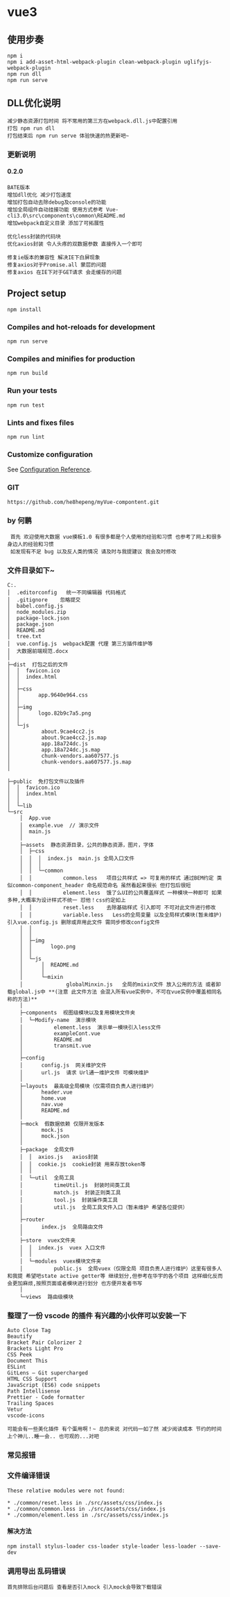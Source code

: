 <!--
 * @Description: In User Settings Edit
 * @Author: your Hepeng
 * @Date: 2019-09-11 15:24:24
 * @LastEditTime: 2020-05-7 21:55:55
 * @LastEditors: Hepeng
 -->

# vue3

## 使用步奏
```
npm i
npm i add-asset-html-webpack-plugin clean-webpack-plugin uglifyjs-webpack-plugin
npm run dll
npm run serve
```
## DLL优化说明
```
减少静态资源打包时间 将不常用的第三方在webpack.dll.js中配置引用
打包 npm run dll
打包结束后 npm run serve 体验快速的热更新吧~
```

### 更新说明
#### 0.2.0
```
BATE版本
增加dll优化 减少打包速度
增加打包自动去除debug及console的功能
增加全局组件自动挂接功能 使用方式参考 Vue-cli3.0\src\components\common\README.md
增加webpack自定义目录 添加了可拓展性

优化less封装的代码块
优化axios封装 令人头疼的双数据参数 直接传入一个即可

修复ie版本的兼容性 解决IE下白屏现象
修复axios对于Promise.all 蒙层的问题
修复axios 在IE下对于GET请求 会走缓存的问题
```
## Project setup

```
npm install
```

### Compiles and hot-reloads for development

```
npm run serve
```

### Compiles and minifies for production

```
npm run build
```

### Run your tests

```
npm run test
```

### Lints and fixes files

```
npm run lint
```

### Customize configuration

See [Configuration Reference](https://cli.vuejs.org/config/).

### GIT

```
https://github.com/he8hepeng/myVue-compontent.git
```

### by 何鹏

```
 首先 欢迎使用大数据 vue摸板1.0 有很多都是个人使用的经验和习惯 也参考了网上和很多身边人的经验和习惯
 如发现有不足 bug 以及反人类的情况 请及时与我提建议 我会及时修改
```

### 文件目录如下~

```
C:.
│  .editorconfig   统一不同编辑器 代码格式
│  .gitignore    忽略提交
│  babel.config.js
│  node_modules.zip
│  package-lock.json
│  package.json
│  README.md
│  tree.txt
│  vue.config.js  webpack配置 代理 第三方插件维护等
│  大数据前端规范.docx
│
├─dist  打包之后的文件
│  │  favicon.ico
│  │  index.html
│  │
│  ├─css
│  │      app.9640e964.css
│  │
│  ├─img
│  │      logo.82b9c7a5.png
│  │
│  └─js
│          about.9cae4cc2.js
│          about.9cae4cc2.js.map
│          app.18a724dc.js
│          app.18a724dc.js.map
│          chunk-vendors.aa607577.js
│          chunk-vendors.aa607577.js.map
│

├─public  免打包文件以及插件
│  │  favicon.ico
│  │  index.html
│  │
│  └─lib
└─src
    │  App.vue
    │  example.vue  // 演示文件
    │  main.js
    │
    ├─assets  静态资源目录，公共的静态资源，图片，字体
    │  ├─css
    │  │  │  index.js  main.js 全局入口文件
    │  │  │
    │  │  └─common
    │  │          common.less   项目公共样式 => 可复用的样式 通过BEM约定 类似common-component_header 命名规范命名 虽然看起来很长 但打包后很短
    │  │          element.less  饿了么UI的公共覆盖样式 一种模块一种即可 如果多种,大概率为设计样式不统一 怼他！css约定如上
    │  │          reset.less    去除基础样式 引入即可 不可对此文件进行修改
    │  │          variable.less   Less的全局变量 以及全局样式模块(暂未维护) 引入vue.config.js 删除或弃用此文件 需同步修改config文件
    │  │
    │  │
    │  ├─img
    │  │      logo.png
    │  │
    │  └─js
    │      │  README.md
    │      │
    │      └─mixin
    │              globalMinxin.js   全局的mixin文件 放入公用的方法 或者卸载global.js中 **(注意 此文件方法 会混入所有vue实例中，不可在vue实例中覆盖相同名称的方法)**
    │
    ├─components  视图级模块以及复用模块文件夹
    │  └─Modify-name  演示模块
    │          element.less  演示单一模块引入less文件
    │          exampleCont.vue
    │          README.md
    │          transmit.vue
    │
    ├─config
    │      config.js  网关维护文件
    │      url.js  请求 Url通一维护文件 可模块维护
    │
    ├─layouts  最高级全局模块（仅需项目负责人进行维护）
    │      header.vue
    │      home.vue
    │      nav.vue
    │      README.md
    │
    ├─mock  假数据依赖 仅限开发版本
    │      mock.js
    │      mock.json
    │
    ├─package  全局文件
    │  │  axios.js   axios封装
    │  │  cookie.js  cookie封装 用来存放token等
    │  │
    │  └─util  全局工具
    │          timeUtil.js  封装时间类工具
    │          match.js  封装正则类工具
    │          tool.js  封装操作类工具
    │          util.js  全局工具文件入口（暂未维护 希望各位提供）
    │
    ├─router
    │      index.js  全局路由文件
    │
    ├─store  vuex文件夹
    │  │  index.js  vuex 入口文件
    │  │
    │  └─modules  vuex模块文件夹
    │          public.js  全局vuex（仅限全局 项目负责人进行维护）这里有很多人和我提 希望吧state active getter等 继续划分,但参考在华宇的各个项目 这样细化反而会更加麻烦,按照页面或者模块进行划分 也方便开发者书写
    │
    └─views  路由级模块
```

### 




### 整理了一份 vscode 的插件 有兴趣的小伙伴可以安装一下

```
Auto Close Tag
Beautify
Bracket Pair Colorizer 2
Brackets Light Pro
CSS Peek
Document This
ESLint
GitLens — Git supercharged
HTML CSS Support
JavaScript (ES6) code snippets
Path Intellisense
Prettier - Code formatter
Trailing Spaces
Vetur
vscode-icons

可能会有一些美化插件 有个蛋用啊！~ 总的来说 对代码一如了然 减少阅读成本 节约的时间 上个神儿..睡一会.. 也可观的...对吧
```

### 常见报错

### 文件编译错误
```
These relative modules were not found:

* ./common/reset.less in ./src/assets/css/index.js
* ./common/common.less in ./src/assets/css/index.js
* ./common/element.less in ./src/assets/css/index.js
```
#### 解决方法
```
npm install stylus-loader css-loader style-loader less-loader --save-dev
```

### 调用导出 乱码错误
```
首先排除后台问题后 查看是否引入mock 引入mock会导致下载错误
```